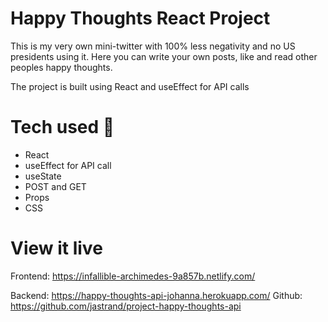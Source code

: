 # Happy Thoughts React Project

This is my very own mini-twitter with 100% less negativity and no US presidents using it. Here you can write your own posts, like and read other peoples happy thoughts. 

The project is built using React and useEffect for API calls  

# Tech used 🧠
- React
- useEffect for API call 
- useState 
- POST and GET 
- Props
- CSS 

# View it live

Frontend: https://infallible-archimedes-9a857b.netlify.com/

Backend: https://happy-thoughts-api-johanna.herokuapp.com/
Github: https://github.com/jastrand/project-happy-thoughts-api
